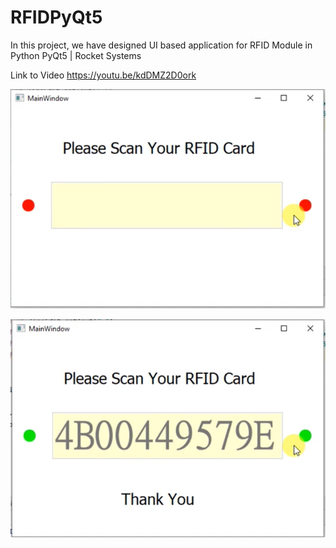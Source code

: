 # RFIDPyQt5

In this project, we have designed UI based application for RFID Module in Python PyQt5 | Rocket Systems

Link to Video https://youtu.be/kdDMZ2D0ork

![](img/img1.PNG)

![](img/img2.PNG)
